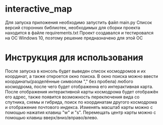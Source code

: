 # interactive_map
Для запуска приложения необходимо запустить файл main.py
Список версий сторонних библиотек, необходимых для сборки проекта находится в файле requirements.txt
Проект создавался и тестировался на ОС Windows 10, поэтому решение предназначено для этой ОС
# Инструкция для использования
После запуска в консоль будет выведен список космодромов и их координат, а также откроется окно поиска. В окно поиска можно ввести координаты(разделённые символом "," без пробела) любого космодрома, после чего будет отображенна его интерактивная карта.
После отображения интерактивной карты космодрома будет отображён его адрес, также появится возможность переключения вида со спутника, схемы и гибрида, поиск по координатам другого космодрома и отображение почтового индекса.
Изменять масштаб карты можно с помощью нажатия клавиш "w" и "s".
Перемещать центр карты можно с помощью клавиш вверх/вниз/вправо/влево.
